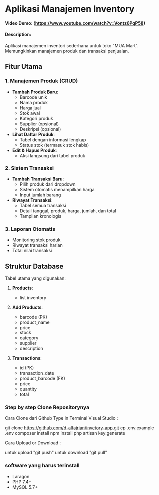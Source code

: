 # Aplikasi Manajemen Inventory 
#### Video Demo: (https://www.youtube.com/watch?v=Vontz6PqP58)
#### Description:
Aplikasi manajemen inventori sederhana untuk toko "MUA Mart". Memungkinkan manajemen produk dan transaksi penjualan.

## Fitur Utama

### 1. Manajemen Produk (CRUD)
- **Tambah Produk Baru**: 
  - Barcode unik
  - Nama produk
  - Harga jual
  - Stok awal
  - Kategori produk
  - Supplier (opsional)
  - Deskripsi (opsional)
- **Lihat Daftar Produk**: 
  - Tabel dengan informasi lengkap
  - Status stok (termasuk stok habis)
- **Edit & Hapus Produk**: 
  - Aksi langsung dari tabel produk

### 2. Sistem Transaksi
- **Tambah Transaksi Baru**:
  - Pilih produk dari dropdown
  - Sistem otomatis menampilkan harga
  - Input jumlah barang
- **Riwayat Transaksi**:
  - Tabel semua transaksi
  - Detail tanggal, produk, harga, jumlah, dan total
  - Tampilan kronologis

### 3. Laporan Otomatis
- Monitoring stok produk 
- Riwayat transaksi harian
- Total nilai transaksi

## Struktur Database
Tabel utama yang digunakan:
1. **Products**:
   - list inventory

2. **Add Products**:
   - barcode (PK)
   - product_name
   - price
   - stock
   - category
   - supplier
   - description

3. **Transactions**:
   - id (PK)
   - transaction_date
   - product_barcode (FK)
   - price
   - quantity
   - total
  
### Step by step Clone Repositorynya

Cara Clone dari Github
Type in Terminal Visual Studio :

git clone https://github.com/d-alfajrian/invetory-app.git
cp .env.example .env
composer install
npm install
php artisan key:generate

Cara Upload or Download :

untuk upload "git push"
untuk download "git pull"

### software yang harus terinstall
- Laragon 
- PHP 7.4+
- MySQL 5.7+




